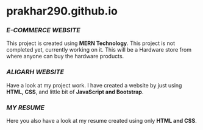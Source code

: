 # prakhar290.github.io


### ***E-COMMERCE WEBSITE***

This project is created using **MERN Technology**. This project is not completed yet, currently working on it. This will be a Hardware store from where anyone can buy the hardware products.

### ***ALIGARH WEBSITE***

Have a look at my project work. I have created a website by just using **HTML, CSS**, and little bit of **JavaScript and Bootstrap**.

### ***MY RESUME***

Here you also have a look at my resume created using only **HTML and CSS**. 
